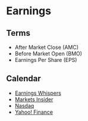 # Earnings

## Terms

- After Market Close (AMC)
- Before Market Open (BMO)
- Earnings Per Share (EPS)

## Calendar

- [Earnings Whispers](https://earningswhispers.com/calendar)
- [Markets Insider](https://markets.businessinsider.com/earnings-calendar)
- [Nasdaq](https://nasdaq.com/market-activity/earnings)
- [Yahoo! Finance](https://finance.yahoo.com/calendar/earnings/)
